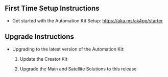 ## First Time Setup Instructions

- Get started with the Automation Kit Setup: https://aka.ms/ak4pp/starter

## Upgrade Instructions

- Upgrading to the latest version of the Automation Kit:

  1. Update the Creator Kit
  
  1. Upgrade the Main and Satellite Solutions to this release